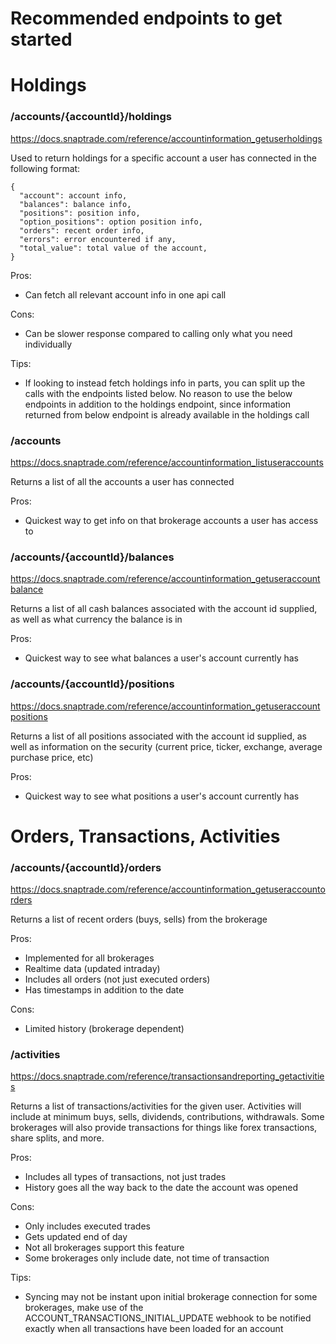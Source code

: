 # Recommended endpoints to get started

# Holdings

### /accounts/{accountId}/holdings

<https://docs.snaptrade.com/reference/accountinformation_getuserholdings>

Used to return holdings for a specific account a user has connected in the following format:

```Text JSON
{
  "account": account info,
  "balances": balance info,
  "positions": position info,
  "option_positions": option position info,
  "orders": recent order info,
  "errors": error encountered if any,
  "total_value": total value of the account,
}
```

Pros:

- Can fetch all relevant account info in one api call

Cons:

- Can be slower response compared to calling only what you need individually

Tips:

- If looking to instead fetch holdings info in parts, you can split up the calls with the endpoints listed below. No reason to use the below endpoints in addition to the holdings endpoint, since information returned from below endpoint is already available in the holdings call

### /accounts

<https://docs.snaptrade.com/reference/accountinformation_listuseraccounts>

Returns a list of all the accounts a user has connected

Pros:

- Quickest way to get info on that brokerage accounts a user has access to

### /accounts/{accountId}/balances

<https://docs.snaptrade.com/reference/accountinformation_getuseraccountbalance>

Returns a list of all cash balances associated with the account id supplied, as well as what currency the balance is in

Pros:

- Quickest way to see what balances a user's account currently has

### /accounts/{accountId}/positions

<https://docs.snaptrade.com/reference/accountinformation_getuseraccountpositions>

Returns a list of all positions associated with the account id supplied, as well as information on the security (current price, ticker, exchange, average purchase price, etc)

Pros:

- Quickest way to see what positions a user's account currently has

# Orders, Transactions, Activities

### /accounts/{accountId}/orders

<https://docs.snaptrade.com/reference/accountinformation_getuseraccountorders>

Returns a list of recent orders (buys, sells) from the brokerage

Pros:

- Implemented for all brokerages
- Realtime data (updated intraday)
- Includes all orders (not just executed orders)
- Has timestamps in addition to the date

Cons:

- Limited history (brokerage dependent)

### /activities

<https://docs.snaptrade.com/reference/transactionsandreporting_getactivities>

Returns a list of transactions/activities for the given user. Activities will include at minimum buys, sells, dividends, contributions, withdrawals. Some brokerages will also provide transactions for things like forex transactions, share splits, and more.

Pros:

- Includes all types of transactions, not just trades
- History goes all the way back to the date the account was opened

Cons:

- Only includes executed trades
- Gets updated end of day
- Not all brokerages support this feature
- Some brokerages only include date, not time of transaction

Tips:

- Syncing may not be instant upon initial brokerage connection for some brokerages, make use of the ACCOUNT_TRANSACTIONS_INITIAL_UPDATE webhook to be notified exactly when all transactions have been loaded for an account
